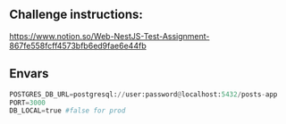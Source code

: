 ## Challenge instructions:
https://www.notion.so/Web-NestJS-Test-Assignment-867fe558fcff4573bfb6ed9fae6e44fb

## Envars
```python
POSTGRES_DB_URL=postgresql://user:password@localhost:5432/posts-app
PORT=3000
DB_LOCAL=true #false for prod
```